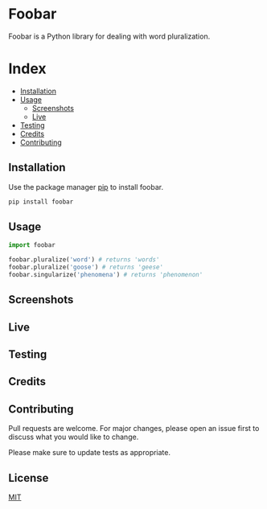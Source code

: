 # Foobar

Foobar is a Python library for dealing with word pluralization.

Index
=====
   * [Installation](#installation)
   * [Usage](#usage)
      - [Screenshots](#screenshots)
      - [Live](#live)
   * [Testing](#testing)
   * [Credits](#credits)
   * [Contributing](#contribiuting)

## Installation

Use the package manager [pip](https://pip.pypa.io/en/stable/) to install foobar.

```bash
pip install foobar
```

## Usage

```python
import foobar

foobar.pluralize('word') # returns 'words'
foobar.pluralize('goose') # returns 'geese'
foobar.singularize('phenomena') # returns 'phenomenon'
```

## Screenshots

## Live

## Testing

## Credits

## Contributing
Pull requests are welcome. For major changes, please open an issue first to discuss what you would like to change.

Please make sure to update tests as appropriate.

## License
[MIT](https://choosealicense.com/licenses/mit/)
